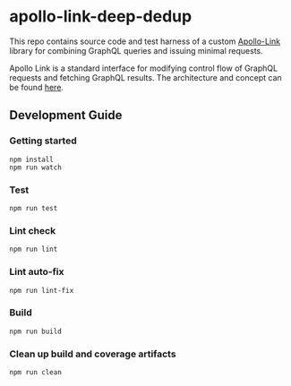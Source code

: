 # apollo-link-deep-dedup

This repo contains source code and test harness of a custom [Apollo-Link](https://www.apollographql.com/docs/link/) library for combining GraphQL queries and issuing minimal requests.

Apollo Link is a standard interface for modifying control flow of GraphQL requests and fetching GraphQL results. The architecture and concept can be found [here](https://www.apollographql.com/docs/link/overview.html).

## Development Guide

### Getting started

```shell
npm install
npm run watch
```

### Test

```shell
npm run test
```

### Lint check

```shell
npm run lint
```

### Lint auto-fix

```shell
npm run lint-fix
```

### Build

```shell
npm run build
```

### Clean up build and coverage artifacts

```shell
npm run clean
```
